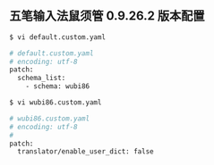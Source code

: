 ## 五笔输入法鼠须管 0.9.26.2 版本配置

```bash
$ vi default.custom.yaml

# default.custom.yaml
# encoding: utf-8
patch:
  schema_list:
    - schema: wubi86
```

```bash
$ vi wubi86.custom.yaml

# wubi86.custom.yaml
# encoding: utf-8
#
patch:
  translator/enable_user_dict: false
```  
